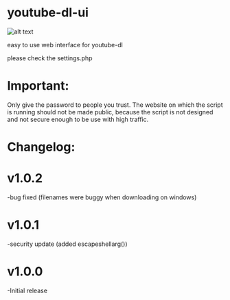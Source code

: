 # youtube-dl-ui
![alt text](https://rafgamer.pw/img/h8Ivj.png)

easy to use web interface for youtube-dl

please check the settings.php


Important:
===============
Only give the password to people you trust.
The website on which the script is running should not be made public, because the script is not designed and not secure enough to be use with high traffic.


Changelog:
===============

v1.0.2
===============
-bug fixed (filenames were buggy when downloading on windows)

v1.0.1
===============
-security update (added escapeshellarg())

v1.0.0
===============
-Initial release
